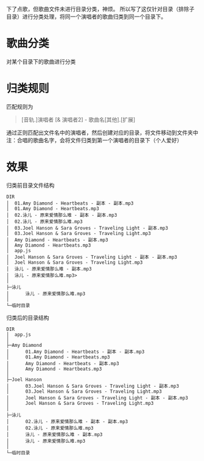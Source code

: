下了点歌，但歌曲文件未进行目录分类，神烦。
所以写了这仅针对目录（排除子目录）进行分类处理，将同一个演唱者的歌曲归类到同一个目录下。

歌曲分类
==============
对某个目录下的歌曲进行分类


归类规则
==============
匹配规则为
> [音轨.]演唱者 [& 演唱者2] - 歌曲名[其他].[扩展]

通过正则匹配出文件名中的演唱者，然后创建对应的目录，将文件移动到文件夹中
注：合唱的歌曲名字，会将文件归类到第一个演唱者的目录下（个人爱好）


效果
===============
归类前目录文件结构
````
DIR
│  01.Amy Diamond - Heartbeats - 副本 - 副本.mp3
│  01.Amy Diamond - Heartbeats.mp3
│  02.泳儿 - 原来爱情那么难 - 副本 - 副本.mp3
│  02.泳儿 - 原来爱情那么难.mp3
│  03.Joel Hanson & Sara Groves - Traveling Light - 副本.mp3
│  03.Joel Hanson & Sara Groves - Traveling Light.mp3
│  Amy Diamond - Heartbeats - 副本.mp3
│  Amy Diamond - Heartbeats.mp3
│  app.js
│  Joel Hanson & Sara Groves - Traveling Light - 副本 - 副本.mp3
│  Joel Hanson & Sara Groves - Traveling Light.mp3
│  泳儿 - 原来爱情那么难 - 副本.mp3
│  泳儿 - 原来爱情那么难.mp3>
│
├─泳儿
│      泳儿 - 原来爱情那么难.mp3
│
└─临时目录
````


归类后的目录结构
````
DIR
│  app.js
│
├─Amy Diamond
│      01.Amy Diamond - Heartbeats - 副本 - 副本.mp3
│      01.Amy Diamond - Heartbeats.mp3
│      Amy Diamond - Heartbeats - 副本.mp3
│      Amy Diamond - Heartbeats.mp3
│
├─Joel Hanson
│      03.Joel Hanson & Sara Groves - Traveling Light - 副本.mp3
│      03.Joel Hanson & Sara Groves - Traveling Light.mp3
│      Joel Hanson & Sara Groves - Traveling Light - 副本 - 副本.mp3
│      Joel Hanson & Sara Groves - Traveling Light.mp3
│
├─泳儿
│      02.泳儿 - 原来爱情那么难 - 副本 - 副本.mp3
│      02.泳儿 - 原来爱情那么难.mp3
│      泳儿 - 原来爱情那么难 - 副本.mp3
│      泳儿 - 原来爱情那么难.mp3
│
└─临时目录
````
